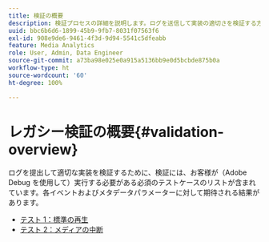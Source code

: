 ```yaml
---
title: 検証の概要
description: 検証プロセスの詳細を説明します。ログを送信して実装の適切さを検証する方法を説明します。
uuid: bbc6b6d6-1899-45b9-9fb7-8031f07563f6
exl-id: 908e9de6-9461-4f3d-9d94-5541c5dfeabb
feature: Media Analytics
role: User, Admin, Data Engineer
source-git-commit: a73ba98e025e0a915a5136bb9e0d5bcbde875b0a
workflow-type: ht
source-wordcount: '60'
ht-degree: 100%

---
```


# レガシー検証の概要{#validation-overview}

ログを提出して適切な実装を検証するために、検証には、お客様が（Adobe Debug を使用して）実行する必要がある必須のテストケースのリストが含まれています。各イベントおよびメタデータパラメーターに対して期待される結果があります。

* [テスト 1：標準の再生 ](test1-standard-playback.md)
* [テスト 2：メディアの中断 ](test2-media-interrupt.md)
